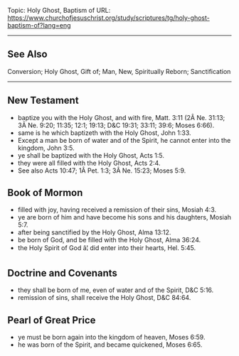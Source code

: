 Topic: Holy Ghost, Baptism of
URL: https://www.churchofjesuschrist.org/study/scriptures/tg/holy-ghost-baptism-of?lang=eng

---

## See Also

Conversion; Holy Ghost, Gift of; Man, New, Spiritually Reborn; Sanctification

---

## New Testament

- baptize you with the Holy Ghost, and with fire, Matt. 3:11 (2Â Ne. 31:13; 3Â Ne. 9:20; 11:35; 12:1; 19:13; D&C 19:31; 33:11; 39:6; Moses 6:66).
- same is he which baptizeth with the Holy Ghost, John 1:33.
- Except a man be born of water and of the Spirit, he cannot enter into the kingdom, John 3:5.
- ye shall be baptized with the Holy Ghost, Acts 1:5.
- they were all filled with the Holy Ghost, Acts 2:4.
- See also Acts 10:47; 1Â Pet. 1:3; 3Â Ne. 15:23; Moses 5:9.

## Book of Mormon

- filled with joy, having received a remission of their sins, Mosiah 4:3.
- ye are born of him and have become his sons and his daughters, Mosiah 5:7.
- after being sanctified by the Holy Ghost, Alma 13:12.
- be born of God, and be filled with the Holy Ghost, Alma 36:24.
- the Holy Spirit of God â¦ did enter into their hearts, Hel. 5:45.

## Doctrine and Covenants

- they shall be born of me, even of water and of the Spirit, D&C 5:16.
- remission of sins, shall receive the Holy Ghost, D&C 84:64.

## Pearl of Great Price

- ye must be born again into the kingdom of heaven, Moses 6:59.
- he was born of the Spirit, and became quickened, Moses 6:65.


